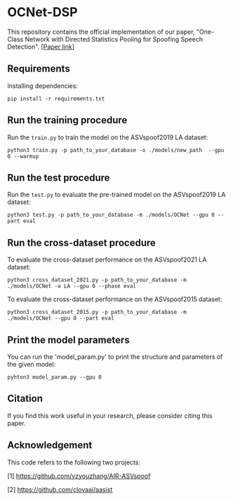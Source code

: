 # OCNet-DSP
This repository contains the official implementation of our paper, "One-Class Network with Directed Statistics Pooling for Spoofing Speech Detection". [[Paper link](https://ieeexplore.ieee.org/document/10387499)]

## Requirements
Installing dependencies:
```
pip install -r requirements.txt
```

## Run the training procedure
Run the `train.py` to train the model on the ASVspoof2019 LA dataset:
```
python3 train.py -p path_to_your_database -o ./models/new_path  --gpu 0 --warmup
```
## Run the test procedure
Run the `test.py` to evaluate the pre-trained model on the ASVspoof2019 LA dataset:
```
python3 test.py -p path_to_your_database -m ./models/OCNet --gpu 0 --part eval
```
## Run the cross-dataset procedure
To evaluate the cross-dataset performance on the ASVspoof2021 LA dataset:
```
python3 cross_dataset_2021.py -p path_to_your_database -m ./models/OCNet -a LA --gpu 0 --phase eval
```

To evaluate the cross-dataset performance on the ASVspoof2015 dataset:
```
python3 cross_dataset_2015.py -p path_to_your_database -m ./models/OCNet --gpu 0 --part eval
```

## Print the model parameters
You can run the 'model_param.py' to print the structure and parameters of the given model:
```
pyhton3 model_param.py --gpu 0
```

## Citation
If you find this work useful in your research, please consider citing this paper.

## Acknowledgement
This code refers to the following two projects:

[1] https://github.com/yzyouzhang/AIR-ASVspoof

[2] https://github.com/clovaai/aasist
